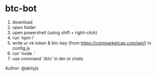 # btc-bot
1) download
2) open folder
3) open powershell (using shift + right-click)
4) run 'npm i'
5) write ur vk token & btc-key (from https://coinmarketcap.com/api/) in config.js
6) run 'node .'
7) use command '/btc' in dm or chats

Author: @akityjs
